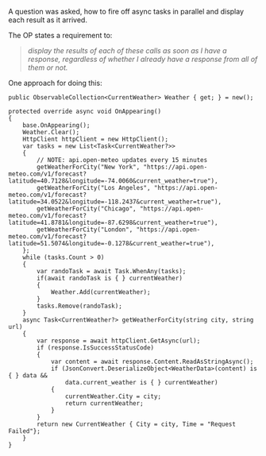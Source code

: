 A question was asked, how to fire off async tasks in parallel and display each result as it arrived.

The OP states a requirement to:

>_display the results of each of these calls as soon as I have a response, regardless of whether I already have a response from all of them or not._

One approach for doing this:

~~~
public ObservableCollection<CurrentWeather> Weather { get; } = new();

protected override async void OnAppearing()
{
    base.OnAppearing();
    Weather.Clear();
    HttpClient httpClient = new HttpClient();
    var tasks = new List<Task<CurrentWeather?>>
    {
        // NOTE: api.open-meteo updates every 15 minutes
        getWeatherForCity("New York", "https://api.open-meteo.com/v1/forecast?latitude=40.7128&longitude=-74.0060&current_weather=true"),
        getWeatherForCity("Los Angeles", "https://api.open-meteo.com/v1/forecast?latitude=34.0522&longitude=-118.2437&current_weather=true"), 
        getWeatherForCity("Chicago", "https://api.open-meteo.com/v1/forecast?latitude=41.8781&longitude=-87.6298&current_weather=true"), 
        getWeatherForCity("London", "https://api.open-meteo.com/v1/forecast?latitude=51.5074&longitude=-0.1278&current_weather=true"),
    };
    while (tasks.Count > 0)
    {
        var randoTask = await Task.WhenAny(tasks);
        if(await randoTask is { } currentWeather)
        {
            Weather.Add(currentWeather);
        }
        tasks.Remove(randoTask);
    }
    async Task<CurrentWeather?> getWeatherForCity(string city, string url)
    {
        var response = await httpClient.GetAsync(url);
        if (response.IsSuccessStatusCode)
        {
            var content = await response.Content.ReadAsStringAsync();
            if (JsonConvert.DeserializeObject<WeatherData>(content) is { } data &&
                data.current_weather is { } currentWeather)
            {
                currentWeather.City = city;
                return currentWeather;
            }
        }
        return new CurrentWeather { City = city, Time = "Request Failed"};
    }
}
~~~